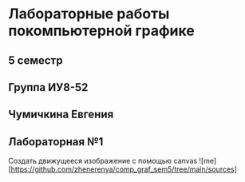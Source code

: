 # Лабораторные работы покомпьютерной графике
## 5 семестр
## Группа ИУ8-52
## Чумичкина Евгения


## Лабораторная №1
Создать движущееся изображение с помощью canvas 
![me][https://github.com/zhenerenya/comp_graf_sem5/tree/main/sources]
